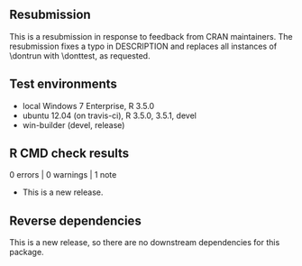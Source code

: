 ## Resubmission

This is a resubmission in response to feedback from CRAN maintainers. The resubmission fixes a typo in DESCRIPTION and replaces all instances of \dontrun with \donttest, as requested.

## Test environments

* local Windows 7 Enterprise, R 3.5.0
* ubuntu 12.04 (on travis-ci), R 3.5.0, 3.5.1, devel
* win-builder (devel, release)

## R CMD check results

0 errors | 0 warnings | 1 note

* This is a new release.

## Reverse dependencies

This is a new release, so there are no downstream dependencies for this package.
